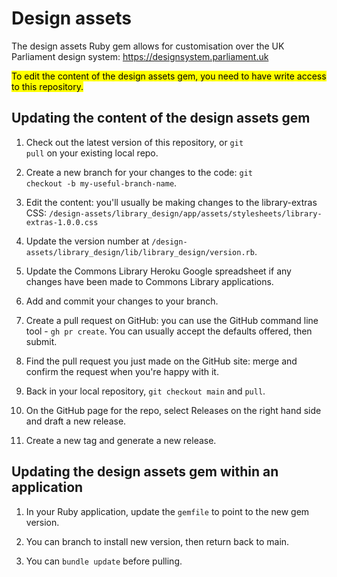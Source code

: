 # Design assets

The design assets Ruby gem allows for customisation over the UK Parliament design system: https://designsystem.parliament.uk

<mark>To edit the content of the design assets gem, you need to have write access to this repository.</mark>


## Updating the content of the design assets gem

1. Check out the latest version of this repository, or <code>git pull</code> on your existing local repo.

2. Create a new branch for your changes to the code: <code>git checkout -b my-useful-branch-name</code>.

3. Edit the content: you'll usually be making changes to the library-extras CSS: <code>/design-assets/library_design/app/assets/stylesheets/library-extras-1.0.0.css</code>

4. Update the version number at <code>/design-assets/library_design/lib/library_design/version.rb</code>.

5. Update the Commons Library Heroku Google spreadsheet if any changes have been made to Commons Library applications.

6. Add and commit your changes to your branch.

7. Create a pull request on GitHub: you can use the GitHub command line tool - <code>gh pr create</code>. You can usually accept the defaults offered, then submit.

8. Find the pull request you just made on the GitHub site: merge and confirm the request when you're happy with it.

9. Back in your local repository, <code>git checkout main</code> and  <code>pull</code>.

10. On the GitHub page for the repo, select Releases on the right hand side and draft a new release.

11. Create a new tag and generate a new release.



## Updating the design assets gem within an application

1. In your Ruby application, update the <code>gemfile</code> to point to the new gem version.

2. You can branch to install new version, then return back to main.

3. You can <code>bundle update</code> before pulling.

